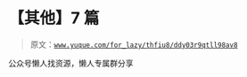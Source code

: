 # 【其他】7 篇

> 原文：[`www.yuque.com/for_lazy/thfiu8/ddy03r9qtll98av8`](https://www.yuque.com/for_lazy/thfiu8/ddy03r9qtll98av8)

公众号懒人找资源，懒人专属群分享